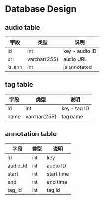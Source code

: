# Database Design

## audio table

| 字段   | 类型         | 说明           |
| ------ | ------------ | -------------- |
| id     | int          | key - audio ID |
| url    | varchar(255) | audio URL      |
| is_ann | int          | is annotated   |

## tag table

| 字段 | 类型         | 说明         |
| ---- | ------------ | ------------ |
| id   | int          | key - tag ID |
| name | varchar(255) | tag name     |

## annotation table

| 字段     | 类型 | 说明       |
| -------- | ---- | ---------- |
| id       | int  | key        |
| audio_id | int  | audio ID   |
| start    | int  | start time |
| end      | int  | end time   |
| tag_id   | int  | tag id     |
